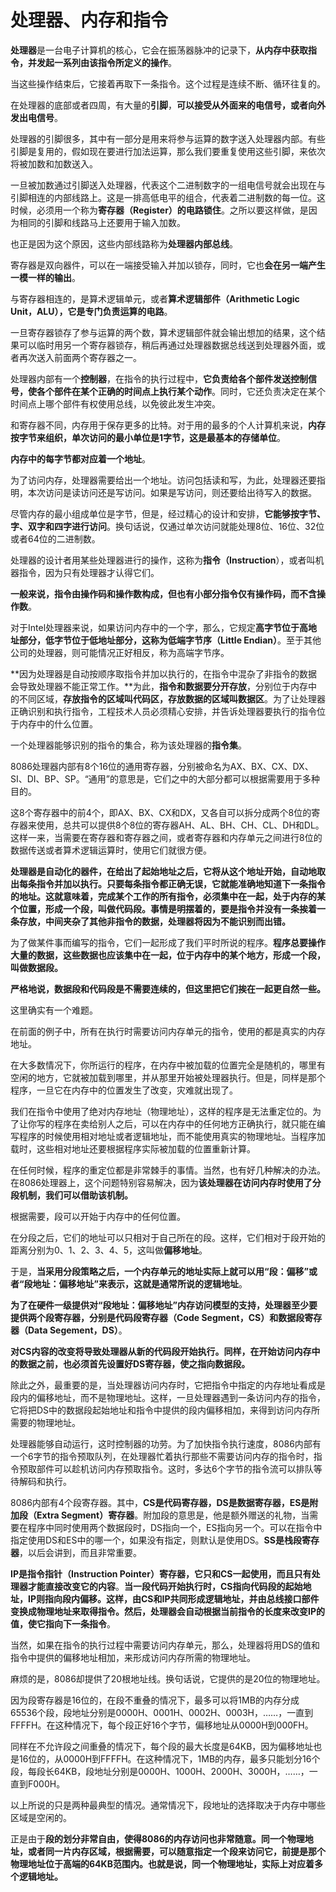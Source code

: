 # 处理器、内存和指令

**处理器**是一台电子计算机的核心，它会在振荡器脉冲的记录下，**从内存中获取指令，并发起一系列由该指令所定义的操作**。

当这些操作结束后，它接着再取下一条指令。这个过程是连续不断、循环往复的。

在处理器的底部或者四周，有大量的**引脚**，**可以接受从外面来的电信号，或者向外发出电信号**。

处理器的引脚很多，其中有一部分是用来将参与运算的数字送入处理器内部。有些引脚是复用的，假如现在要进行加法运算，那么我们要重复使用这些引脚，来依次将被加数和加数送入。

一旦被加数通过引脚送入处理器，代表这个二进制数字的一组电信号就会出现在与引脚相连的内部线路上。这是一排高低电平的组合，代表着二进制数的每一位。这时候，必须用一个称为**寄存器（Register）的电路锁住**。之所以要这样做，是因为相同的引脚和线路马上还要用于输入加数。

也正是因为这个原因，这些内部线路称为**处理器内部总线**。

寄存器是双向器件，可以在一端接受输入并加以锁存，同时，它也**会在另一端产生一模一样的输出**。

与寄存器相连的，是算术逻辑单元，或者**算术逻辑部件（Arithmetic Logic Unit，ALU），它是专门负责运算的电路**。

一旦寄存器锁存了参与运算的两个数，算术逻辑部件就会输出想加的结果，这个结果可以临时用另一个寄存器锁存，稍后再通过处理器数据总线送到处理器外面，或者再次送入前面两个寄存器之一。

处理器内部有一个**控制器**，在指令的执行过程中，**它负责给各个部件发送控制信号，使各个部件在某个正确的时间点上执行某个动作**。同时，它还负责决定在某个时间点上哪个部件有权使用总线，以免彼此发生冲突。

和寄存器不同，内存用于保存更多的比特。对于用的最多的个人计算机来说，**内存按字节来组织，单次访问的最小单位是1字节，这是最基本的存储单位**。

**内存中的每字节都对应着一个地址**。

为了访问内存，处理器需要给出一个地址。访问包括读和写，为此，处理器还要指明，本次访问是读访问还是写访问。如果是写访问，则还要给出待写入的数据。

尽管内存的最小组成单位是字节，但是，经过精心的设计和安排，**它能够按字节、字、双字和四字进行访问**。换句话说，仅通过单次访问就能处理8位、16位、32位或者64位的二进制数。

处理器的设计者用某些处理器进行的操作，这称为**指令（Instruction**），或者叫机器指令，因为只有处理器才认得它们。

**一般来说，指令由操作码和操作数构成，但也有小部分指令仅有操作码，而不含操作数**。

对于Intel处理器来说，如果访问内存中的一个字，那么，它规定**高字节位于高地址部分，低字节位于低地址部分，这称为低端字节序（Little Endian）**。至于其他公司的处理器，则可能情况正好相反，称为高端字节序。

**因为处理器是自动按顺序取指令并加以执行的，在指令中混杂了非指令的数据会导致处理器不能正常工作。**为此，**指令和数据要分开存放**，分别位于内存中的不同区域，**存放指令的区域叫代码区，存放数据的区域叫数据区**。为了让处理器正确识别和执行指令，工程技术人员必须精心安排，并告诉处理器要执行的指令位于内存中的什么位置。

一个处理器能够识别的指令的集合，称为该处理器的**指令集**。

8086处理器内部有8个16位的通用寄存器，分别被命名为AX、BX、CX、DX、SI、DI、BP、SP。“通用”的意思是，它们之中的大部分都可以根据需要用于多种目的。

这8个寄存器中的前4个，即AX、BX、CX和DX，又各自可以拆分成两个8位的寄存器来使用，总共可以提供8个8位的寄存器AH、AL、BH、CH、CL、DH和DL。这样一来，当需要在寄存器和寄存器之间，或者寄存器和内存单元之间进行8位的数据传送或者算术逻辑运算时，使用它们就很方便。

**处理器是自动化的器件，在给出了起始地址之后，它将从这个地址开始，自动地取出每条指令并加以执行。只要每条指令都正确无误，它就能准确地知道下一条指令的地址。这就意味着，完成某个工作的所有指令，必须集中在一起，处于内存的某个位置，形成一个段，叫做代码段。事情是明摆着的，要是指令并没有一条挨着一条存放，中间夹杂了其他非指令的数据，处理器将因为不能识别而出错。**

为了做某件事而编写的指令，它们一起形成了我们平时所说的程序。**程序总要操作大量的数据，这些数据也应该集中在一起，位于内存中的某个地方，形成一个段，叫做数据段。**

**严格地说，数据段和代码段是不需要连续的，但这里把它们挨在一起更自然一些。**

这里确实有一个难题。

在前面的例子中，所有在执行时需要访问内存单元的指令，使用的都是真实的内存地址。

在大多数情况下，你所运行的程序，在内存中被加载的位置完全是随机的，哪里有空闲的地方，它就被加载到哪里，并从那里开始被处理器执行。但是，同样是那个程序，一旦它在内存中的位置发生了改变，灾难就出现了。

我们在指令中使用了绝对内存地址（物理地址），这样的程序是无法重定位的。为了让你写的程序在卖给别人之后，可以在内存中的任何地方正确执行，就只能在编写程序的时候使用相对地址或者逻辑地址，而不能使用真实的物理地址。当程序加载时，这些相对地址还要根据程序实际被加载的位置重新计算。

在任何时候，程序的重定位都是非常棘手的事情。当然，也有好几种解决的办法。在8086处理器上，这个问题特别容易解决，因为**该处理器在访问内存时使用了分段机制，我们可以借助该机制。**

根据需要，段可以开始于内存中的任何位置。

在分段之后，它们的地址可以只相对于自己所在的段。这样，它们相对于段开始的距离分别为0、1、2、3、4、5，这叫做**偏移地址**。

于是，**当采用分段策略之后，一个内存单元的地址实际上就可以用“段：偏移”或者“段地址：偏移地址”来表示，这就是通常所说的逻辑地址**。

**为了在硬件一级提供对“段地址：偏移地址”内存访问模型的支持，处理器至少要提供两个段寄存器，分别是代码段寄存器（Code Segment，CS）和数据段寄存器（Data Segement，DS）**。

**对CS内容的改变将导致处理器从新的代码段开始执行。同样，在开始访问内存中的数据之前，也必须首先设置好DS寄存器，使之指向数据段。**

除此之外，最重要的是，当处理器访问内存时，它把指令中指定的内存地址看成是段内的偏移地址，而不是物理地址。这样，一旦处理器遇到一条访问内存的指令，它将把DS中的数据段起始地址和指令中提供的段内偏移相加，来得到访问内存所需要的物理地址。

处理器能够自动运行，这时控制器的功劳。为了加快指令执行速度，8086内部有一个6字节的指令预取队列，在处理器忙着执行那些不需要访问内存的指令时，指令预取部件可以趁机访问内存预取指令。这时，多达6个字节的指令流可以排队等待解码和执行。

8086内部有4个段寄存器。其中，**CS是代码寄存器，DS是数据寄存器，ES是附加段（Extra Segment）寄存器**。附加段的意思是，他是额外赠送的礼物，当需要在程序中同时使用两个数据段时，DS指向一个，ES指向另一个。可以在指令中指定使用DS和ES中的哪一个，如果没有指定，则默认是使用DS。**SS是栈段寄存器**，以后会讲到，而且非常重要。

**IP是指令指针（Instruction Pointer）寄存器，它只和CS一起使用，而且只有处理器才能直接改变它的内容**。**当一段代码开始执行时，CS指向代码段的起始地址，IP则指向段内偏移。这样，由CS和IP共同形成逻辑地址，并由总线接口部件变换成物理地址来取得指令。然后，处理器会自动根据当前指令的长度来改变IP的值，使它指向下一条指令**。

当然，如果在指令的执行过程中需要访问内存单元，那么，处理器将用DS的值和指令中提供的偏移地址相加，来形成访问内存所需的物理地址。

麻烦的是，8086却提供了20根地址线。换句话说，它提供的是20位的物理地址。

因为段寄存器是16位的，在段不重叠的情况下，最多可以将1MB的内存分成65536个段，段地址分别是0000H、0001H、0002H、0003H，……，一直到FFFFH。在这种情况下，每个段正好16个字节，偏移地址从0000H到000FH。

同样在不允许段之间重叠的情况下，每个段的最大长度是64KB，因为偏移地址也是16位的，从0000H到FFFFH。在这种情况下，1MB的内存，最多只能划分16个段，每段长64KB，段地址分别是0000H、1000H、2000H、3000H，……，一直到F000H。

以上所说的只是两种最典型的情况。通常情况下，段地址的选择取决于内存中哪些区域是空闲的。

正是由于**段的划分非常自由，使得8086的内存访问也非常随意。同一个物理地址，或者同一片内存区域，根据需要，可以随意指定一个段来访问它，前提是那个物理地址位于高端的64KB范围内。也就是说，同一个物理地址，实际上对应着多个逻辑地址。**

